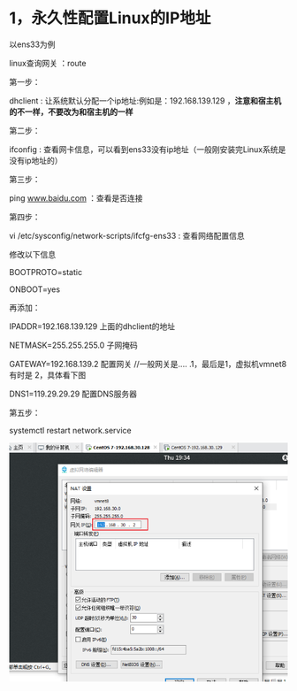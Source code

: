 # 1，永久性配置Linux的IP地址

以ens33为例

linux查询网关 ：route

第一步：

dhclient :  让系统默认分配一个ip地址:例如是：192.168.139.129 ，**注意和宿主机的不一样，不要改为和宿主机的一样**

第二步：

ifconfig :  查看网卡信息，可以看到ens33没有ip地址（一般刚安装完Linux系统是没有ip地址的）

第三步：

ping  www.baidu.com ：查看是否连接

第四步：

vi  /etc/sysconfig/network-scripts/ifcfg-ens33  :  查看网络配置信息

修改以下信息

BOOTPROTO=static

ONBOOT=yes

再添加：

IPADDR=192.168.139.129      上面的dhclient的地址

NETMASK=255.255.255.0   子网掩码

GATEWAY=192.168.139.2     配置网关    //一般网关是....  .1，最后是1，虚拟机vmnet8有时是   2，具体看下图

DNS1=119.29.29.29    配置DNS服务器

第五步：

systemctl  restart  network.service



![1649907340242](note-images/1649907340242.png)